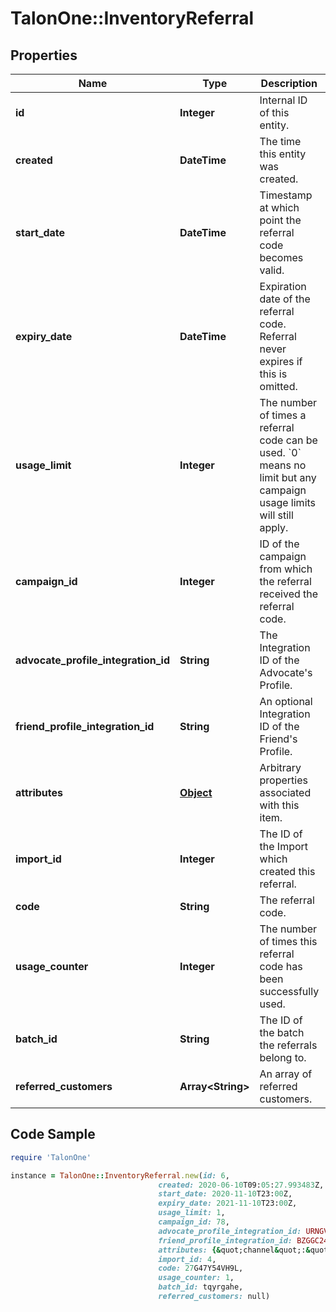 # TalonOne::InventoryReferral

## Properties

Name | Type | Description | Notes
------------ | ------------- | ------------- | -------------
**id** | **Integer** | Internal ID of this entity. | 
**created** | **DateTime** | The time this entity was created. | 
**start_date** | **DateTime** | Timestamp at which point the referral code becomes valid. | [optional] 
**expiry_date** | **DateTime** | Expiration date of the referral code. Referral never expires if this is omitted. | [optional] 
**usage_limit** | **Integer** | The number of times a referral code can be used. &#x60;0&#x60; means no limit but any campaign usage limits will still apply.  | 
**campaign_id** | **Integer** | ID of the campaign from which the referral received the referral code. | 
**advocate_profile_integration_id** | **String** | The Integration ID of the Advocate&#39;s Profile. | 
**friend_profile_integration_id** | **String** | An optional Integration ID of the Friend&#39;s Profile. | [optional] 
**attributes** | [**Object**](.md) | Arbitrary properties associated with this item. | [optional] 
**import_id** | **Integer** | The ID of the Import which created this referral. | [optional] 
**code** | **String** | The referral code. | 
**usage_counter** | **Integer** | The number of times this referral code has been successfully used. | 
**batch_id** | **String** | The ID of the batch the referrals belong to. | [optional] 
**referred_customers** | **Array&lt;String&gt;** | An array of referred customers. | 

## Code Sample

```ruby
require 'TalonOne'

instance = TalonOne::InventoryReferral.new(id: 6,
                                 created: 2020-06-10T09:05:27.993483Z,
                                 start_date: 2020-11-10T23:00Z,
                                 expiry_date: 2021-11-10T23:00Z,
                                 usage_limit: 1,
                                 campaign_id: 78,
                                 advocate_profile_integration_id: URNGV8294NV,
                                 friend_profile_integration_id: BZGGC2454PA,
                                 attributes: {&quot;channel&quot;:&quot;web&quot;},
                                 import_id: 4,
                                 code: 27G47Y54VH9L,
                                 usage_counter: 1,
                                 batch_id: tqyrgahe,
                                 referred_customers: null)
```


